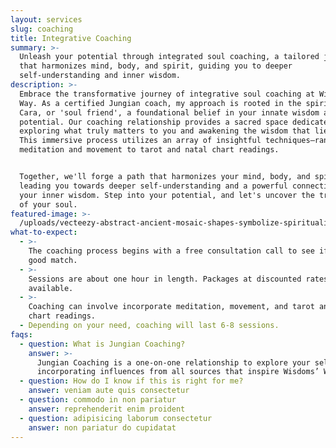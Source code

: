 ```yaml
---
layout: services
slug: coaching
title: Integrative Coaching
summary: >-
  Unleash your potential through integrated soul coaching, a tailored journey
  that harmonizes mind, body, and spirit, guiding you to deeper
  self-understanding and inner wisdom.
description: >-
  Embrace the transformative journey of integrative soul coaching at Wisdoms’
  Way. As a certified Jungian coach, my approach is rooted in the spirit of Anam
  Cara, or 'soul friend', a foundational belief in your innate wisdom and
  potential. Our coaching relationship provides a sacred space dedicated to
  exploring what truly matters to you and awakening the wisdom that lies within.
  This immersive process utilizes an array of insightful techniques—ranging from
  meditation and movement to tarot and natal chart readings. 


  Together, we'll forge a path that harmonizes your mind, body, and spirit,
  leading you towards deeper self-understanding and a powerful connection with
  your inner wisdom. Step into your potential, and let's uncover the treasures
  of your soul.
featured-image: >-
  /uploads/vecteezy-abstract-ancient-mosaic-shapes-symbolize-spirituality-and-25117770-642.jpg
what-to-expect:
  - >-
    The coaching process begins with a free consultation call to see if we're a
    good match.
  - >-
    Sessions are about one hour in length. Packages at discounted rates are
    available.
  - >-
    Coaching can involve incorporate meditation, movement, and tarot and natal
    chart readings.
  - Depending on your need, coaching will last 6-8 sessions.
faqs:
  - question: What is Jungian Coaching?
    answer: >-
      Jungian Coaching is a one-on-one relationship to explore your self’s path
      incorporating influences from all sources that inspire Wisdoms’ Way.
  - question: How do I know if this is right for me?
    answer: veniam aute quis consectetur
  - question: commodo in non pariatur
    answer: reprehenderit enim proident
  - question: adipisicing laborum consectetur
    answer: non pariatur do cupidatat
---
```

